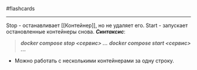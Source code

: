 #flashcards 
***
Stop - останавливает [[Контейнер]], но не удаляет его.
Start - запускает остановленные контейнеры снова.
***Синтаксис***:
>***docker compose stop <сервис> ...***
>***docker compose start <сервис> ...***
- Можно работать с несколькими контейнерами за одну строку.
